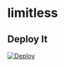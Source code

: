 # limitless
## Deploy It 
[![Deploy](https://www.herokucdn.com/deploy/button.svg)](https://heroku.com/deploy?template=https://github.com/greg84-hub/limitless)

